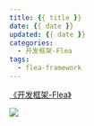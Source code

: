 ```yaml
---
title: {{ title }}
date: {{ date }}
updated: {{ date }}
categories:
  - 开发框架-Flea
tags: 
  - flea-framework
---
```


[《开发框架-Flea》](/categories/开发框架-Flea/)

<!-- more -->

[![](/images/flea-framework.png)](https://github.com/Huazie/flea-framework)
